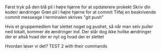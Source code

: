 Først tryk på den blå pil i højre hjørne for at opdaterere prokekt
Skriv din koder/ ændringer
Grøn pil i højre hjørne for at commit
Tilføj en beskrivende commit messeage
I terminalen skrives "git push"

Hvis et gruppemedlem har slettet noget og pushet, så når man selv puller ned lokalt, kommer de ændringer ind. Der står dog ikke hvilke ændringer der er altså hvad der er nyt og hvad der er slettet

Hvordan løser vi det?
TEST 2 with their commands 